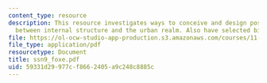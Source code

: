 ```yaml
---
content_type: resource
description: This resource investigates ways to conceive and design positive relationships
  between internal structure and the urban realm. Also have selected bibliography.
file: https://ol-ocw-studio-app-production.s3.amazonaws.com/courses/11-329-social-theory-and-the-city-fall-2005/59331d29977cf8662405a9c248c8885c_ssn9_foxe.pdf
file_type: application/pdf
resourcetype: Document
title: ssn9_foxe.pdf
uid: 59331d29-977c-f866-2405-a9c248c8885c
---
```

